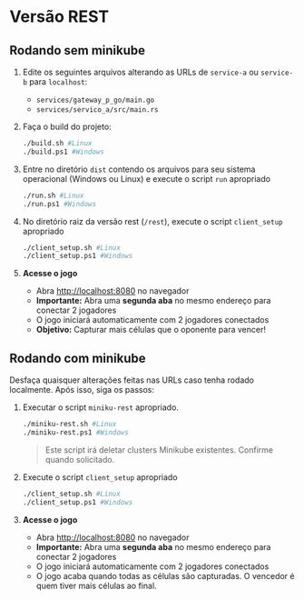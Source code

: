 # Versão REST

## Rodando sem minikube

1. Edite os seguintes arquivos alterando as URLs de `service-a` ou `service-b` para `localhost`:
    - `services/gateway_p_go/main.go`
    - `services/servico_a/src/main.rs`

2. Faça o build do projeto:

    ```bash
    ./build.sh #Linux
    ./build.ps1 #Windows
    ```

3. Entre no diretório `dist` contendo os arquivos para seu sistema operacional (Windows ou Linux) e execute o script `run` apropriado

    ```bash
    ./run.sh #Linux
    ./run.ps1 #Windows
    ```

4. No diretório raiz da versão rest (`/rest`), execute o script `client_setup` apropriado

    ```bash
    ./client_setup.sh #Linux
    ./client_setup.ps1 #Windows
    ```

5. **Acesse o jogo**  
   - Abra <http://localhost:8080> no navegador
   - **Importante:** Abra uma **segunda aba** no mesmo endereço para conectar 2 jogadores
   - O jogo iniciará automaticamente com 2 jogadores conectados
   - **Objetivo:** Capturar mais células que o oponente para vencer!

## Rodando com minikube

Desfaça quaisquer alterações feitas nas URLs caso tenha rodado localmente. Após isso, siga os passos:

1. Executar o script `miniku-rest` apropriado.

    ```bash
    ./miniku-rest.sh #Linux
    ./miniku-rest.ps1 #Windows
    ```

    > Este script irá deletar clusters Minikube existentes. Confirme quando solicitado.

2. Execute o script `client_setup` apropriado

    ```bash
    ./client_setup.sh #Linux
    ./client_setup.ps1 #Windows
    ```

3. **Acesse o jogo**  
   - Abra <http://localhost:8080> no navegador
   - **Importante:** Abra uma **segunda aba** no mesmo endereço para conectar 2 jogadores
   - O jogo iniciará automaticamente com 2 jogadores conectados
   - O jogo acaba quando todas as células são capturadas. O vencedor é quem tiver mais células ao final.
